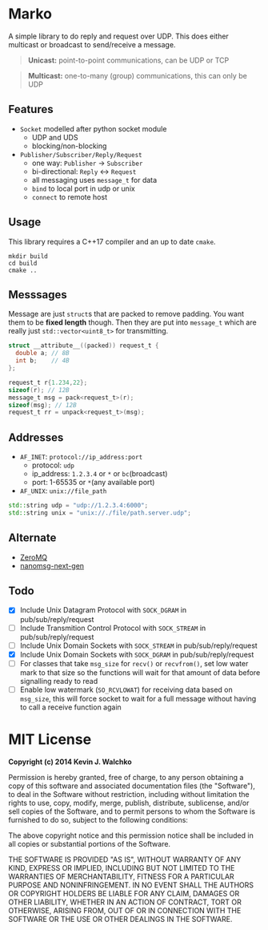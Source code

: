 # Marko

A simple library to do reply and request over UDP. This does either multicast
or broadcast to send/receive a message.

> **Unicast:** point-to-point communications, can be UDP or TCP

> **Multicast:** one-to-many (group) communications, this can only be UDP

## Features

- `Socket` modelled after python socket module
    - UDP and UDS
    - blocking/non-blocking
- `Publisher/Subscriber/Reply/Request`
    - one way: `Publisher` -> `Subscriber`
    - bi-directional: `Reply` <-> `Request`
    - all messaging uses `message_t` for data
    - `bind` to local port in udp or unix
    - `connect` to remote host

## Usage

This library requires a C++17 compiler and an up to date `cmake`.

```
mkdir build
cd build
cmake ..
```

## Messsages

Message are just `struct`s that are packed to remove padding. You want
them to be **fixed length** though. Then they are put into `message_t`
which are really just `std::vector<uint8_t>` for transmitting.

```c
struct __attribute__((packed)) request_t {
  double a; // 8B
  int b;    // 4B
};

request_t r{1.234,22};
sizeof(r); // 12B
message_t msg = pack<request_t>(r);
sizeof(msg); // 12B
request_t rr = unpack<request_t>(msg);
```

## Addresses

- `AF_INET`: `protocol://ip_address:port`
    - protocol: `udp`
    - ip_address: `1.2.3.4` or `*` or `bc`(broadcast)
    - port: 1-65535 or `*`(any available port)
- `AF_UNIX`: `unix://file_path`

```c++
std::string udp = "udp://1.2.3.4:6000";
std::string unix = "unix://./file/path.server.udp";
```

## Alternate

- [ZeroMQ](https://zeromq.org/)
- [nanomsg-next-gen](https://github.com/nanomsg/nng)

## Todo

- [x] Include Unix Datagram Protocol with `SOCK_DGRAM` in pub/sub/reply/request
- [ ] Include Transmition Control Protocol with `SOCK_STREAM` in pub/sub/reply/request
- [ ] Include Unix Domain Sockets with `SOCK_STREAM` in pub/sub/reply/request
- [x] Include Unix Domain Sockets with `SOCK_DGRAM` in pub/sub/reply/request
- [ ] For classes that take `msg_size` for `recv()` or `recvfrom()`, set
      low water mark to that size so the functions will wait for that
      amount of data before signalling ready to read
- [ ] Enable low watermark (`SO_RCVLOWAT`) for receiving data based on `msg_size`, this
      will force socket to wait for a full message without having to call a receive
      function again

# MIT License

**Copyright (c) 2014 Kevin J. Walchko**

Permission is hereby granted, free of charge, to any person obtaining a copy
of this software and associated documentation files (the "Software"), to deal
in the Software without restriction, including without limitation the rights
to use, copy, modify, merge, publish, distribute, sublicense, and/or sell
copies of the Software, and to permit persons to whom the Software is
furnished to do so, subject to the following conditions:

The above copyright notice and this permission notice shall be included in all
copies or substantial portions of the Software.

THE SOFTWARE IS PROVIDED "AS IS", WITHOUT WARRANTY OF ANY KIND, EXPRESS OR
IMPLIED, INCLUDING BUT NOT LIMITED TO THE WARRANTIES OF MERCHANTABILITY,
FITNESS FOR A PARTICULAR PURPOSE AND NONINFRINGEMENT. IN NO EVENT SHALL THE
AUTHORS OR COPYRIGHT HOLDERS BE LIABLE FOR ANY CLAIM, DAMAGES OR OTHER
LIABILITY, WHETHER IN AN ACTION OF CONTRACT, TORT OR OTHERWISE, ARISING FROM,
OUT OF OR IN CONNECTION WITH THE SOFTWARE OR THE USE OR OTHER DEALINGS IN THE
SOFTWARE.
